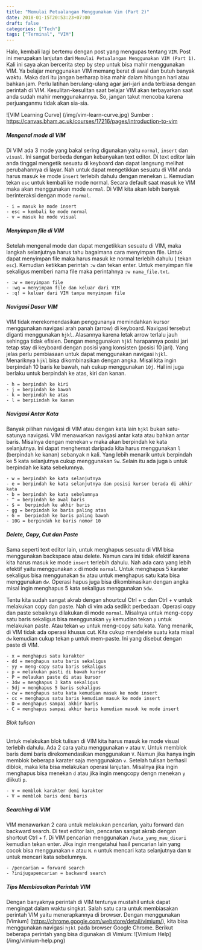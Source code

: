 ```yaml
---
title: "Memulai Petualangan Menggunakan Vim (Part 2)"
date: 2018-01-15T20:53:23+07:00
draft: false
categories: ["Tech"]
tags: ["Terminal", "VIM"]
---
```


Halo, kembali lagi bertemu dengan post yang mengupas tentang `VIM`.
Post ini merupakan lanjutan dari `Memulai Petualangan Menggunakan VIM (Part 1)`.
Kali ini saya akan bercerita step by step untuk bisa mahir menggunakan VIM. Ya belajar
menggunakan VIM memang berat di awal dan butuh banyak waktu. Maka dari itu jangan berharap
bisa mahir dalam hitungan hari atau bahkan jam. Perlu latihan berulang-ulang agar
jari-jari anda terbiasa dengan perintah di VIM. Kesulitan-kesulitan saat belajar
VIM akan terbayarkan saat anda sudah mahir menggunakannya. So, jangan takut
mencoba karena perjuanganmu tidak akan sia-sia. 

![VIM Learning Curve] (/img/vim-learn-curve.jpg)
Sumber : https://canvas.bham.ac.uk/courses/17216/pages/introduction-to-vim

##### Mengenal mode di VIM
Di VIM ada 3 mode yang bakal sering digunakan yaitu `normal`, `insert` dan `visual`.
Ini sangat berbeda dengan kebanyakan text editor. 
Di text editor lain anda tinggal mengetik sesuatu di keyboard dan dapat langsung
melihat perubahannya di layar. Nah untuk dapat mengetikkan sesuatu di VIM anda harus masuk
ke mode `insert` terlebih dahulu dengan menekan `i`. Kemudian tekan `esc`
untuk kembali ke mode normal. Secara default saat masuk ke VIM maka akan menggunakan mode
`normal`. Di VIM kita akan lebih banyak berinteraksi dengan mode `normal`.

```
- i = masuk ke mode insert
- esc = kembali ke mode normal
- v = masuk ke mode visual
```

##### Menyimpan file di VIM
Setelah mengenal mode dan dapat mengetikkan sesuatu di VIM, maka langkah selanjutnya harus
tahu bagaimana cara menyimpan file. Untuk dapat menyimpan file maka harus masuk ke normal
terlebih dahulu ( tekan `esc`). Kemudian ketikkan perintah `:w` dan tekan enter. Untuk
menyimpan file sekaligus memberi nama file maka perintahnya `:w nama_file.txt`.

```
- :w = menyimpan file
- :wq = menyimpan file dan keluar dari VIM
- :q! = keluar dari VIM tanpa menyimpan file
```

##### Navigasi Dasar VIM
VIM tidak merekomendasikan penggunanya memindahkan kursor menggunakan navigasi arah panah
(arrow) di keyboard. Navigasi tersebut diganti menggunakan `hjkl`. Alasannya karena letak
arrow terlalu jauh sehingga tidak efisien. Dengan menggunakan `hjkl` harapannya posisi
jari tetap stay di keyboard dengan posisi yang konsisten (posisi 10 jari). Yang jelas
perlu pembiasaan untuk dapat menggunakan navigasi `hjkl`. Menariknya `hjkl` bisa
dikombinasikan dengan angka. Misal kita ingin berpindah 10 baris ke bawah, nah cukup
menggunakan `10j`. Hal ini juga berlaku untuk berpindah ke atas, kiri dan kanan.

```
- h = berpindah ke kiri
- j = berpindah ke bawah
- k = berpindah ke atas
- l = berpiindah ke kanan
```

##### Navigasi Antar Kata
Banyak pilihan navigasi di VIM atau dengan kata lain `hjkl` bukan satu-satunya navigasi.
VIM menawarkan navigasi antar kata atau bahkan antar baris. Misalnya dengan menekan 
`w` maka akan berpindah ke kata selanjutnya. Ini dapat menghemat daripada kita harus
menggunakan `l` (berpindah ke kanan) sebanyak n kali. Yang lebih menarik untuk berpindah ke 5 kata
selanjutnya cukup menggunakan `5w`. Selain itu ada juga `b` untuk berpindah ke kata
sebelumnya.

```
- w = berpindah ke kata selanjutnya
- e = berpindah ke kata selanjutnya dan posisi kursor berada di akhir kata
- b = berpindah ke kata sebelumnya
- ^ = berpindah ke awal baris
- $ =  berpindah ke akhir baris
- gg = berpindah ke baris paling atas
- G =  berpindah ke baris paling bawah
- 10G = berpindah ke baris nomor 10
```

##### Delete, Copy, Cut dan Paste
Sama seperti text editor lain, untuk menghapus sesuatu di VIM bisa menggunakan backspace
atau delete. Namun cara ini tidak efektif karena kita harus masuk ke mode `insert`
terlebih dahulu. Nah ada cara yang lebih efektif yaitu menggunakan `x` di mode `normal`.
Untuk menghapus 5 karater sekaligus bisa menggunakan `5x` atau untuk menghapus satu
kata bisa menggunakan `dw`. Operasi hapus juga bisa dikombinasikan dengan angka misal
ingin menghapus 5 kata sekaligus menggunakan `5dw`.

Tentu kita sudah sangat akrab dengan shourtcul Ctrl + c dan Ctrl + v untuk melakukan copy dan
paste. Nah di vim ada sedikit perbedaan. Operasi copy dan paste sebaiknya
dilakukan di mode `normal`. Misalnya untuk meng-copy satu baris sekaligus bisa menggunakan
`yy` kemudian tekan `p` untuk melakukan paste. Atau tekan `wp` untuk meng-copy satu kata.
Yang menarik, di VIM tidak ada operasi khusus cut. Kita cukup mendelete suatu kata misal
`dw` kemudian cukup tekan `p` untuk  mem-paste. Ini yang disebut dengan paste di VIM.

```
- x = menghapus satu karakter
- dd = menghapus satu baris sekaligus
- yy = meng-copy satu baris sekaligus
- p = melakukan pasti di bawah kursor
- P = melaukan paste di atas kursor
- 3dw = menghapus 3 kata sekaligus
- 5dj = menghapus 5 baris sekaligus
- cw = menghapus satu kata kemudian masuk ke mode insert
- cc = menghapus satu baris kemudian masuk ke mode insert
- D = menghapus sampai akhir baris
- C = menghapus sampai akhir baris kemudian masuk ke mode insert
```

###### Blok tulisan
Untuk melakukan blok tulisan di VIM kita harus masuk ke mode visual terlebih dahulu.
Ada 2 cara yaitu menggunakan `v` atau `V`. Untuk memblok baris demi baris direkomendasikan
menggunakan `V`. Namun jika hanya ingin memblok beberapa karater saja menggunakan `v`.
Setelah tulisan berhasil diblok, maka kita bisa melakukan operasi lanjutan. Misalnya jika
ingin menghapus bisa menekan `d` atau jika ingin mengcopy dengn menekan `y` diikuti `p`.

```
- v = memblok karakter demi karakter
- V = memblok baris demi baris
```

##### Searching di VIM
VIM menawarkan 2 cara untuk melakukan pencarian, yaitu forward dan backward search.
Di text editor lain, pencarian sangat akrab dengan shortcut Ctrl + f. Di VIM pencarian
menggunakan `/kata_yang_mau_dicari` kemudian tekan enter. Jika ingin mengetahui hasil
pencarian lain yang cocok bisa menggunakan `n` atau `N`. `n` untuk mencari kata selanjutnya
dan `N` untuk mencari kata sebelumnya.

`````
- /pencarian = forward search
- ?inijugapencarian = backward search
`````

##### Tips Membiasakan Perintah VIM
Dengan banyaknya perintah di VIM tentunya mustahil untuk dapat mengingat dalam waktu
singkat. Salah satu cara untuk membiasakan perintah VIM yaitu menerapkannya di browser.
Dengan menggunakan [Vimium] (https://chrome.google.com/webstore/detail/vimium/), kita bisa
menggunakan navigasi `hjkl` pada browser Google Chrome. Berikut beberapa perintah yang
bisa digunakan di Vimium:
![Vimium Help] (/img/vimium-help.png)
